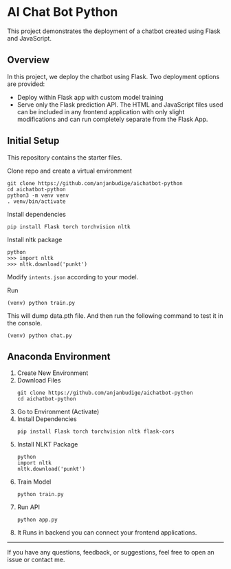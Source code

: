 # AI Chat Bot Python

This project demonstrates the deployment of a chatbot created using Flask and JavaScript.

## Overview

In this project, we deploy the chatbot using Flask. Two deployment options are provided:

- Deploy within Flask app with custom model training
- Serve only the Flask prediction API. The HTML and JavaScript files used can be included in any frontend application with only slight modifications and can run completely separate from the Flask App.

## Initial Setup

This repository contains the starter files.

Clone repo and create a virtual environment
```
git clone https://github.com/anjanbudige/aichatbot-python
cd aichatbot-python
python3 -m venv venv
. venv/bin/activate
```
Install dependencies

```
pip install Flask torch torchvision nltk
```

Install nltk package

```
python
>>> import nltk
>>> nltk.download('punkt')
```

Modify `intents.json` according to your model.

Run

```
(venv) python train.py
```

This will dump data.pth file. And then run
the following command to test it in the console.

```
(venv) python chat.py
```


## Anaconda Environment

1. Create New Environment
2. Download Files
   ```
   git clone https://github.com/anjanbudige/aichatbot-python
   cd aichatbot-python
   ```
3. Go to Environment (Activate)
4. Install Dependencies
   ```
   pip install Flask torch torchvision nltk flask-cors
   ```
5. Install NLKT Package
   ```
   python
   import nltk
   nltk.download('punkt')
   ```
6. Train Model
   ```
   python train.py
   ```
7. Run API
   ```
   python app.py
   ```
8. It Runs in backend you can connect your frontend applications.

---

If you have any questions, feedback, or suggestions, feel free to open an issue or contact me.


